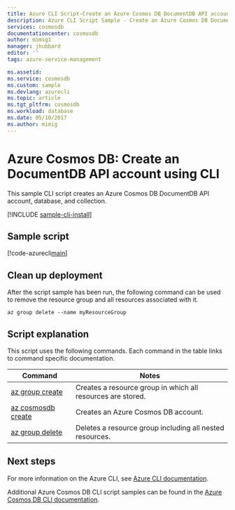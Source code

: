 ```yaml
---
title: Azure CLI Script-Create an Azure Cosmos DB DocumentDB API account, database, and collection | Microsoft Docs
description: Azure CLI Script Sample - Create an Azure Cosmos DB DocumentDB API account, database, and collection
services: cosmosdb
documentationcenter: cosmosdb
author: mimig1
manager: jhubbard
editor: ''
tags: azure-service-management

ms.assetid:
ms.service: cosmosdb
ms.custom: sample
ms.devlang: azurecli
ms.topic: article
ms.tgt_pltfrm: cosmosdb
ms.workload: database
ms.date: 05/10/2017
ms.author: mimig
---
```


# Azure Cosmos DB: Create an DocumentDB API account using CLI

This sample CLI script creates an Azure Cosmos DB DocumentDB API account, database, and collection.  

[!INCLUDE [sample-cli-install](../../../includes/sample-cli-install.md)]

## Sample script

[!code-azurecli[main](../../../cli_scripts/cosmosdb/create-cosmosdb-account-database/create-cosmosdb-account-database.sh?highlight=15-35 "Create an Azure Cosmos DB DocumentDB API account, database, and collection")]

## Clean up deployment

After the script sample has been run, the following command can be used to remove the resource group and all resources associated with it.

```azurecli
az group delete --name myResourceGroup
```

## Script explanation

This script uses the following commands. Each command in the table links to command specific documentation.

| Command | Notes |
|---|---|
| [az group create](/cli/azure/group#create) | Creates a resource group in which all resources are stored. |
| [az cosmosdb create](/cli/azure/cosmosdb#create) | Creates an Azure Cosmos DB account. |
| [az group delete](/cli/azure/resource#delete) | Deletes a resource group including all nested resources. |

## Next steps

For more information on the Azure CLI, see [Azure CLI documentation](https://docs.microsoft.com/cli/azure/overview).

Additional Azure Cosmos DB CLI script samples can be found in the [Azure Cosmos DB CLI documentation](../cli-samples.md).